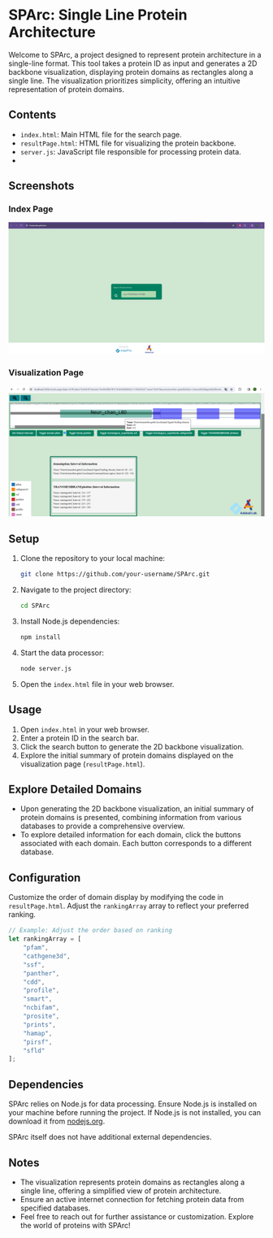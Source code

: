 # SPArc: Single Line Protein Architecture
Welcome to SPArc, a project designed to represent protein architecture in a single-line format. This tool takes a protein ID as input and generates a 2D backbone visualization, displaying protein domains as rectangles along a single line. The visualization prioritizes simplicity, offering an intuitive representation of protein domains.

## Contents
- `index.html`: Main HTML file for the search page.
- `resultPage.html`: HTML file for visualizing the protein backbone.
- `server.js`: JavaScript file responsible for processing protein data.
- 
## Screenshots

### Index Page
<img src="./media/index.png" alt="Index Page" width="800"/>

### Visualization Page
<img src="./media/resultPage.PNG" alt="Visualization Page" width="800"/>

## Setup

1. Clone the repository to your local machine:

    ```bash
    git clone https://github.com/your-username/SPArc.git
    ```

2. Navigate to the project directory:

    ```bash
    cd SPArc
    ```

3. Install Node.js dependencies:

    ```bash
    npm install
    ```

4. Start the data processor:

    ```bash
    node server.js
    ```

5. Open the `index.html` file in your web browser.

## Usage

1. Open `index.html` in your web browser.
2. Enter a protein ID in the search bar.
3. Click the search button to generate the 2D backbone visualization.
4. Explore the initial summary of protein domains displayed on the visualization page (`resultPage.html`). 

## Explore Detailed Domains

- Upon generating the 2D backbone visualization, an initial summary of protein domains is presented, combining information from various databases to provide a comprehensive overview.
- To explore detailed information for each domain, click the buttons associated with each domain. Each button corresponds to a different database.

## Configuration

Customize the order of domain display by modifying the code in `resultPage.html`. Adjust the `rankingArray` array to reflect your preferred ranking.

```javascript
// Example: Adjust the order based on ranking
let rankingArray = [
    "pfam",
    "cathgene3d",
    "ssf",
    "panther",
    "cdd",
    "profile",
    "smart",
    "ncbifam",
    "prosite",
    "prints",
    "hamap",
    "pirsf",
    "sfld"
];
```
## Dependencies

SPArc relies on Node.js for data processing. Ensure Node.js is installed on your machine before running the project. If Node.js is not installed, you can download it from [nodejs.org](https://nodejs.org/).

SPArc itself does not have additional external dependencies.

## Notes

- The visualization represents protein domains as rectangles along a single line, offering a simplified view of protein architecture.
- Ensure an active internet connection for fetching protein data from specified databases.
- Feel free to reach out for further assistance or customization. Explore the world of proteins with SPArc!

